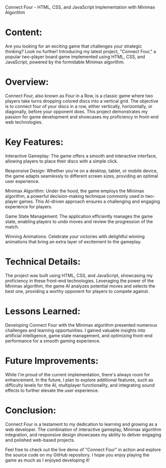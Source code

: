 Connect Four - HTML, CSS, and JavaScript Implementation with Minimax Algorithm

# Content:
Are you looking for an exciting game that challenges your strategic thinking? Look no further! Introducing my latest project, "Connect Four," a popular two-player board game implemented using HTML, CSS, and JavaScript, powered by the formidable Minimax algorithm.

# Overview:
Connect Four, also known as Four in a Row, is a classic game where two players take turns dropping colored discs into a vertical grid. The objective is to connect four of your discs in a row, either vertically, horizontally, or diagonally, before your opponent does. This project demonstrates my passion for game development and showcases my proficiency in front-end web technologies.

# Key Features:

Interactive Gameplay: The game offers a smooth and interactive interface, allowing players to place their discs with a simple click.

Responsive Design: Whether you're on a desktop, tablet, or mobile device, the game adapts seamlessly to different screen sizes, providing an optimal user experience.

Minimax Algorithm: Under the hood, the game employs the Minimax algorithm, a powerful decision-making technique commonly used in two-player games. This AI-driven approach ensures a challenging and engaging experience for players.

Game State Management: The application efficiently manages the game state, enabling players to undo moves and review the progression of the match.

Winning Animations: Celebrate your victories with delightful winning animations that bring an extra layer of excitement to the gameplay.

# Technical Details:
The project was built using HTML, CSS, and JavaScript, showcasing my proficiency in these front-end technologies. Leveraging the power of the Minimax algorithm, the game AI analyzes potential moves and selects the best one, providing a worthy opponent for players to compete against.

# Lessons Learned:
Developing Connect Four with the Minimax algorithm presented numerous challenges and learning opportunities. I gained valuable insights into artificial intelligence, game state management, and optimizing front-end performance for a smooth gaming experience.

# Future Improvements:
While I'm proud of the current implementation, there's always room for enhancement. In the future, I plan to explore additional features, such as difficulty levels for the AI, multiplayer functionality, and integrating sound effects to further elevate the user experience.

# Conclusion:
Connect Four is a testament to my dedication to learning and growing as a web developer. The combination of interactive gameplay, Minimax algorithm integration, and responsive design showcases my ability to deliver engaging and polished web-based projects.

Feel free to check out the live demo of "Connect Four" in action and explore the source code on my GitHub repository. I hope you enjoy playing the game as much as I enjoyed developing it!
